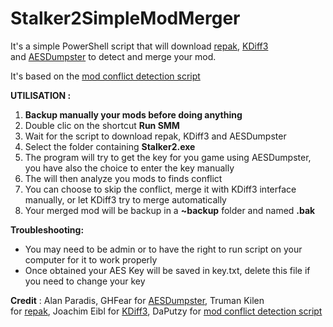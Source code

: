 # Stalker2SimpleModMerger

It's a simple PowerShell script that will download [repak](https://github.com/trumank/repak), [KDiff3](https://kdiff3.sourceforge.net/) and [AESDumpster](https://github.com/GHFear/AESDumpster) to detect and merge your mod.

It's based on the [mod conflict detection script](https://www.nexusmods.com/stalker2heartofchornobyl/mods/290)

**UTILISATION :**

1. **Backup manually your mods before doing anything**
2. Double clic on the shortcut **Run SMM**
3. Wait for the script to download repak, KDiff3﻿ and AESDumpster
4. Select the folder containing **Stalker2.exe**
5. The program will try to get the key for you game using AESDumpster, you have also the choice to enter the key manually
6. The will then analyze you mods to finds conflict
7. You can choose to skip the conflict, merge it with KDiff3 interface manually, or let KDiff3 try to merge automatically
8. Your merged mod will be backup in a **~backup** folder and named **.bak**


**Troubleshooting:**

- You may need to be admin or to have the right to run script on your computer for it to work properly
- Once obtained your AES Key will be saved in key.txt, delete this file if you need to change your key



**Credit** : Alan Paradis, ﻿GHFear for [AESDumpster](https://github.com/GHFear/AESDumpster), Truman Kilen for [repak](https://github.com/trumank/repak), Joachim Eibl for [KDiff3](https://kdiff3.sourceforge.net/), DaPutzy for [mod conflict detection script](https://www.nexusmods.com/stalker2heartofchornobyl/mods/290)

